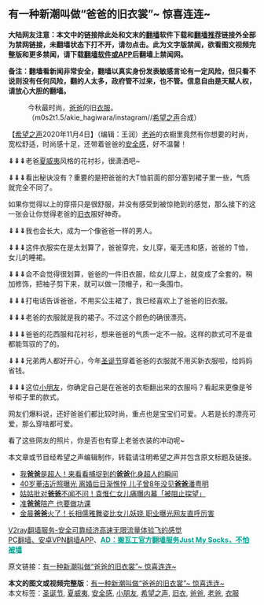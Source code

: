  <h2>有一种新潮叫做“爸爸的旧衣裳”~ 惊喜连连~</h2> <p class="notice"><b>大陆网友注意：本文中的链接除此处和文末的<a href="https://github.com/bannedbook/fanqiang" >翻墙</a>软件下载和<a href="https://github.com/killgcd/justmysocks/blob/master/README.md">翻墙推荐</a>链接外全部为禁网链接，未翻墙状态下打不开，请勿点击。此为文字版禁闻，欲看图文视频完整版和更多禁闻，请下载<a href="https://github.com/bannedbook/fanqiang">翻墙软件或APP</a>后翻墙上禁闻网。</p><p>备注：翻墙看新闻非常安全，翻墙以真实身份发表敏感言论有一定风险，但只看不说则没有任何风险，翻的人太多，政府管不过来，也不管。信息自由是天赋人权，请放心大胆的翻墙。</b></p>  <div class="entry"> <figure><figcaption>今秋最时尚，<a href="https://www.bannedbook.org/bnews/tag/%e7%88%b8%e7%88%b8/" class="st_tag internal_tag" rel="tag" title="标签 爸爸 下的日志">爸爸</a>的旧<a href="https://www.bannedbook.org/bnews/tag/%E8%A1%A3%E6%9C%8D/" class="st_tag internal_tag" rel="tag" title="标签 衣服 下的日志">衣服</a>。（m0s2t1.5/akie_hagiwara/instagram//<a href="https://www.bannedbook.org/bnews/tag/%e5%b8%8c%e6%9c%9b%e4%b9%8b%e5%a3%b0/" class="st_tag internal_tag" rel="tag" title="标签 希望之声 下的日志">希望之声</a>合成）</figcaption></figure> <p>【<span class='wp_keywordlink_affiliate'><a href="https://www.soundofhope.org" title="希望之声" target="_blank">希望之声</a></span>2020年11月4日】（编辑：王润）<a href="https://www.bannedbook.org/bnews/tag/%e8%80%81%e7%88%b8/" class="st_tag internal_tag" rel="tag" title="标签 老爸 下的日志">老爸</a>的衣橱里竟然有你想要的时尚，宽松舒适，时尚感十足，还带着爸爸的<a href="https://www.bannedbook.org/bnews/tag/%E5%AE%89%E5%85%A8%E6%84%9F/" class="st_tag internal_tag" rel="tag" title="标签 安全感 下的日志">安全感</a>，好不温馨！</p> <p><strong>⇓⇓⇓</strong>老爸<a href="https://www.bannedbook.org/bnews/tag/%e5%a4%8f%e5%a8%81%e5%a4%b7/" class="st_tag internal_tag" rel="tag" title="标签 夏威夷 下的日志">夏威夷</a>风格的花衬衫，很潇洒吧~</p> <p></p> <p><strong>⇓⇓⇓</strong>看出秘诀没有？重要的是把爸爸的大T恤前面的部分塞到裙子里一些，气质就完全不同了。</p> <p></p> <p>如果你觉得以上的穿搭只是很舒服，并没有感受到被惊艳到的感觉，那么接下的这一张会让你觉得老爸的<a href="https://www.bannedbook.org/bnews/tag/%E6%97%A7%E8%A1%A3/" class="st_tag internal_tag" rel="tag" title="标签 旧衣 下的日志">旧衣</a>服好神奇。</p>  <p><strong>⇓⇓⇓</strong>我也会长大，成为一个像爸爸一样的男人。</p> <p></p> <p><strong>⇓⇓⇓</strong>这件衣服实在是太划算了，爸爸穿完，女儿穿，毫无违和感，爸爸的 T恤，女儿的睡裙。</p> <p></p> <p><strong>⇓⇓⇓</strong>会不会觉得很划算，爸爸的一件旧衣服，给女儿穿上，就变成了全套的。稍加修饰，把袖子剪下来，就可以做一顶帽子，和一条围巾。</p> <p></p>  <p><strong>⇓⇓⇓</strong>打电话告诉爸爸，不用买公主裙了，我已经喜欢上了爸爸的旧衣服。</p> <p></p> <p><strong>⇓⇓⇓</strong>老爸的衣服就是我的裙子。不过这个颜色的确很漂亮。</p> <p></p> <p><strong>⇓⇓⇓</strong>爸爸的花西服和花衬衫，想来爸爸的气质一定不一般。这样的款式可不是谁都能驾驭的了的。</p> <p></p>  <p><strong>⇓⇓⇓</strong>兄弟两人都好开心，今年<a href="https://www.bannedbook.org/bnews/tag/%e5%9c%a3%e8%af%9e%e8%8a%82/" class="st_tag internal_tag" rel="tag" title="标签 圣诞节 下的日志">圣诞节</a>穿着爸爸的衣服就不用买新衣服啦，给妈妈省钱。</p> <p></p> <p><strong>⇓⇓⇓</strong>这位<a href="https://www.bannedbook.org/bnews/tag/%E5%B0%8F%E6%9C%8B%E5%8F%8B/" class="st_tag internal_tag" rel="tag" title="标签 小朋友 下的日志">小朋友</a>，你确定自己是在爸爸的衣柜翻出来的衣服吗？看起来更像是爷爷柜子里的款式。</p> <p></p> <p>网友们爆料说，还好爸爸们都比较时尚，重点也是宝宝们可爱。人若是长的漂亮可爱，那么穿啥都可爱。</p> <p>看了这些网友的照片，你是否也有穿上老爸衣装的冲动呢~</p>  <p>本文章或节目经希望之声编辑制作，转载请注明希望之声并包含原文标题及链接。</p> <ul class='op-related-articles' title='相关阅读'> <li><a href='https://www.bannedbook.org/bnews/comments/20201103/1424631.html' target='_blank'>我<b>爸爸</b>是超人！来看看捕捉到的<b>爸爸</b>化身超人的瞬间</a></li> <li><a href='https://www.bannedbook.org/bnews/yule/20201101/1423785.html' target='_blank'>40岁董洁近照曝光 离婚后日渐憔悴 儿子曾8年没见<b>爸爸</b>潘粤明</a></li> <li><a href='https://www.bannedbook.org/bnews/yule/20201030/1422650.html' target='_blank'>姑姑批对<b>爸爸</b>不闻不问！袁惟仁女儿痛曝内幕「被阻止探望」</a></li> <li><a href='https://www.bannedbook.org/bnews/comments/20201029/1422376.html' target='_blank'>准<b>爸爸</b>陪产 也要做功课</a></li> <li><a href='https://www.bannedbook.org/bnews/yule/20201029/1422130.html' target='_blank'>金晨<b>爸爸</b>火了！长相儒雅舞姿比女儿妖娆 职业曝光网友直呼厉害</a></li> </ul> <p class="texttj"> <a href="https://www.bannedbook.org/forum23/topic22702.html" target="_blank">V2ray翻墙服务-安全可靠经济高速无限流量体验飞的感觉</a><br/> <a href="https://github.com/bannedbook/fanqiang/wiki/%E7%A6%81%E9%97%BB%E7%BD%91%E5%AE%89%E5%8D%93%E7%BF%BB%E5%A2%99%E6%96%B0%E9%97%BBAPP" target="_blank">PC翻墙、安卓VPN翻墙APP</a>、<span onclick="window.open('https://github.com/killgcd/justmysocks/blob/master/README.md')" style="font-weight:bold;color:#00A191;cursor:pointer;text-decoration:underline;outline:none">AD：搬瓦工官方翻墙服务Just My Socks，不怕被墙</span></p><p>原文链接：<a class="src_link"  href="https://www.soundofhope.org/post/296936" target="_blank">有一种新潮叫做“爸爸的旧衣裳”~ 惊喜连连~</a></p><a name='sharetosocial'></a>       <div><b>本文的图文或视频完整版</b>：<a href='https://www.bannedbook.org/bnews/comments/20201105/1425907.html'>有一种新潮叫做“爸爸的旧衣裳”~ 惊喜连连~</a></div>  </div><!--END ENTRY--> <div class="postfooter"> <div>本文标签：<a href="https://www.bannedbook.org/bnews/tag/%e5%9c%a3%e8%af%9e%e8%8a%82/" rel="tag">圣诞节</a>, <a href="https://www.bannedbook.org/bnews/tag/%e5%a4%8f%e5%a8%81%e5%a4%b7/" rel="tag">夏威夷</a>, <a href="https://www.bannedbook.org/bnews/tag/%E5%AE%89%E5%85%A8%E6%84%9F/" rel="tag">安全感</a>, <a href="https://www.bannedbook.org/bnews/tag/%E5%B0%8F%E6%9C%8B%E5%8F%8B/" rel="tag">小朋友</a>, <a href="https://www.bannedbook.org/bnews/tag/%e5%b8%8c%e6%9c%9b%e4%b9%8b%e5%a3%b0/" rel="tag">希望之声</a>, <a href="https://www.bannedbook.org/bnews/tag/%E6%97%A7%E8%A1%A3/" rel="tag">旧衣</a>, <a href="https://www.bannedbook.org/bnews/tag/%e7%88%b8%e7%88%b8/" rel="tag">爸爸</a>, <a href="https://www.bannedbook.org/bnews/tag/%e8%80%81%e7%88%b8/" rel="tag">老爸</a>, <a href="https://www.bannedbook.org/bnews/tag/%E8%A1%A3%E6%9C%8D/" rel="tag">衣服</a></div>  </div><!--END POSTFOOTER--> 